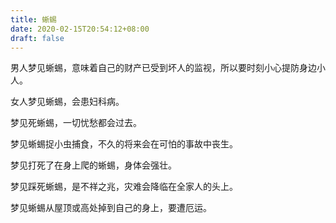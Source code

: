 ```yaml
---
title: 蜥蜴
date: 2020-02-15T20:54:12+08:00
draft: false
---
```


男人梦见蜥蜴，意味着自己的财产已受到坏人的监视，所以要时刻小心提防身边小人。<br>


女人梦见蜥蜴，会患妇科病。<br>


梦见死蜥蜴，一切忧愁都会过去。<br>


梦见蜥蜴捉小虫捕食，不久的将来会在可怕的事故中丧生。<br>


梦见打死了在身上爬的蜥蜴，身体会强壮。<br>


梦见踩死蜥蜴，是不祥之兆，灾难会降临在全家人的头上。<br>


梦见蜥蜴从屋顶或高处掉到自己的身上，要遭厄运。<br>
